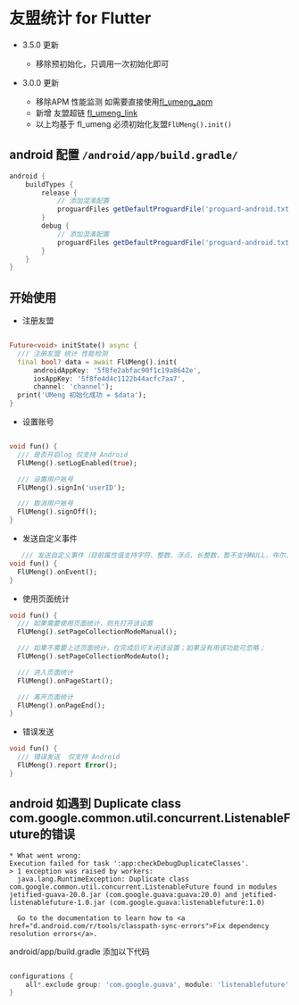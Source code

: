 # 友盟统计 for Flutter

- 3.5.0 更新
    - 移除预初始化，只调用一次初始化即可

- 3.0.0 更新
    - 移除APM 性能监测 如需要直接使用[fl_umeng_apm](https://pub.dev/packages/fl_umeng_apm)
    - 新增 友盟超链 [fl_umeng_link](https://pub.dev/packages/fl_umeng_link)
    - 以上均基于 fl_umeng 必须初始化友盟`FlUMeng().init()`

## android 配置 `/android/app/build.gradle/`

```groovy
android {
    buildTypes {
        release {
            // 添加混淆配置
            proguardFiles getDefaultProguardFile('proguard-android.txt'), 'consumer-rules.pro'
        }
        debug {
            // 添加混淆配置
            proguardFiles getDefaultProguardFile('proguard-android.txt'), 'consumer-rules.pro'
        }
    }
}
```

## 开始使用

- 注册友盟

```dart

Future<void> initState() async {
  /// 注册友盟 统计 性能检测 
  final bool? data = await FlUMeng().init(
      androidAppKey: '5f8fe2abfac90f1c19a8642e',
      iosAppKey: '5f8fe4d4c1122b44acfc7aa7',
      channel: 'channel');
  print('UMeng 初始化成功 = $data');
}

```

- 设置账号

```dart

void fun() {
  /// 是否开启log 仅支持 Android
  FlUMeng().setLogEnabled(true);

  /// 设置用户账号
  FlUMeng().signIn('userID');

  /// 取消用户账号
  FlUMeng().signOff();
}
```

- 发送自定义事件

```dart
   /// 发送自定义事件（目前属性值支持字符、整数、浮点、长整数，暂不支持NULL、布尔、MAP、数组）
void fun() {
  FlUMeng().onEvent();
}
```

- 使用页面统计

```dart
void fun() {
  /// 如果需要使用页面统计，则先打开该设置
  FlUMeng().setPageCollectionModeManual();

  /// 如果不需要上述页面统计，在完成后可关闭该设置；如果没有用该功能可忽略；
  FlUMeng().setPageCollectionModeAuto();

  /// 进入页面统计 
  FlUMeng().onPageStart();

  /// 离开页面统计
  FlUMeng().onPageEnd();
}
```

- 错误发送

```dart
void fun() {
  /// 错误发送  仅支持 Android
  FlUMeng().report Error();
}
```

## android 如遇到 Duplicate class com.google.common.util.concurrent.ListenableFuture的错误

```shell script
* What went wrong:
Execution failed for task ':app:checkDebugDuplicateClasses'.
> 1 exception was raised by workers:
  java.lang.RuntimeException: Duplicate class com.google.common.util.concurrent.ListenableFuture found in modules jetified-guava-20.0.jar (com.google.guava:guava:20.0) and jetified-listenablefuture-1.0.jar (com.google.guava:listenablefuture:1.0)

  Go to the documentation to learn how to <a href="d.android.com/r/tools/classpath-sync-errors">Fix dependency resolution errors</a>.
```

android/app/build.gradle 添加以下代码

```groovy

configurations {
    all*.exclude group: 'com.google.guava', module: 'listenablefuture'
}

```
